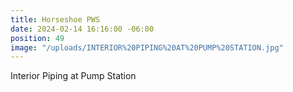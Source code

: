 ```yaml
---
title: Horseshoe PWS
date: 2024-02-14 16:16:00 -06:00
position: 49
image: "/uploads/INTERIOR%20PIPING%20AT%20PUMP%20STATION.jpg"
---
```


Interior Piping at Pump Station